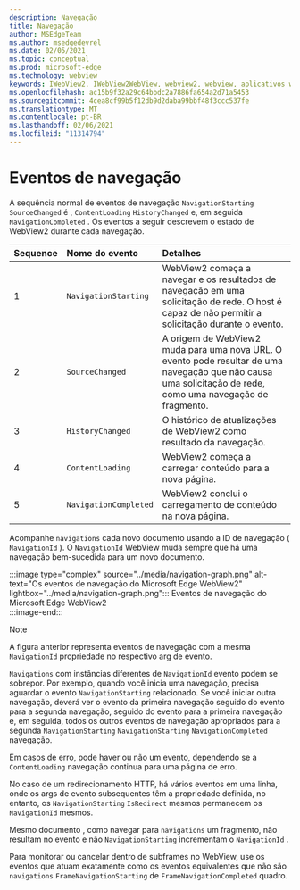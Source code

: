 ```yaml
---
description: Navegação
title: Navegação
author: MSEdgeTeam
ms.author: msedgedevrel
ms.date: 02/05/2021
ms.topic: conceptual
ms.prod: microsoft-edge
ms.technology: webview
keywords: IWebView2, IWebView2WebView, webview2, webview, aplicativos wpf, wpf, edge, ICoreWebView2, ICoreWebView2Host, controle de navegador, html de borda
ms.openlocfilehash: ac15b9f32a29c64bbdc2a7886fa654a2d71a5453
ms.sourcegitcommit: 4cea8cf99b5f12db9d2daba99bbf48f3ccc537fe
ms.translationtype: MT
ms.contentlocale: pt-BR
ms.lasthandoff: 02/06/2021
ms.locfileid: "11314794"
---
```

# Eventos de navegação  

A sequência normal de eventos de navegação `NavigationStarting` `SourceChanged` é , `ContentLoading` `HistoryChanged` e, em seguida `NavigationCompleted` .  Os eventos a seguir descrevem o estado de WebView2 durante cada navegação.  

| Sequence | Nome do evento | Detalhes |  
|:--- |:--- |:--- |  
| 1 | `NavigationStarting`  |  WebView2 começa a navegar e os resultados de navegação em uma solicitação de rede.  O host é capaz de não permitir a solicitação durante o evento.  |  
| 2 | `SourceChanged`  |  A origem de WebView2 muda para uma nova URL.  O evento pode resultar de uma navegação que não causa uma solicitação de rede, como uma navegação de fragmento.  |  
| 3 | `HistoryChanged`  |  O histórico de atualizações de WebView2 como resultado da navegação.  |  
| 4 | `ContentLoading`  |  WebView2 começa a carregar conteúdo para a nova página.  |  
| 5 | `NavigationCompleted`  |  WebView2 conclui o carregamento de conteúdo na nova página.  |  

Acompanhe `navigations` cada novo documento usando a ID de navegação \( `NavigationId` \).  O `NavigationId` WebView muda sempre que há uma navegação bem-sucedida para um novo documento.

:::image type="complex" source="../media/navigation-graph.png" alt-text="Os eventos de navegação do Microsoft Edge WebView2" lightbox="../media/navigation-graph.png":::
   Eventos de navegação do Microsoft Edge WebView2  
:::image-end:::  

> [!NOTE]
> A figura anterior representa eventos de navegação com a mesma `NavigationId` propriedade no respectivo arg de evento.  

 `Navigations` com instâncias diferentes de `NavigationId` evento podem se sobrepor.  Por exemplo, quando você inicia uma navegação, precisa aguardar o evento `NavigationStarting` relacionado.  Se você iniciar outra navegação, deverá ver o evento da primeira navegação seguido do evento para a segunda navegação, seguido do evento para a primeira navegação e, em seguida, todos os outros eventos de navegação apropriados para a segunda `NavigationStarting` `NavigationStarting` `NavigationCompleted` navegação.  
 
 Em casos de erro, pode haver ou não um evento, dependendo se a `ContentLoading` navegação continua para uma página de erro.  
 
 No caso de um redirecionamento HTTP, há vários eventos em uma linha, onde os args de evento subsequentes têm a propriedade definida, no entanto, os `NavigationStarting` `IsRedirect` mesmos permanecem os `NavigationId` mesmos.  
 
 Mesmo documento , como navegar para `navigations` um fragmento, não resultam no evento e não `NavigationStarting` incrementam o `NavigationId` .  

Para monitorar ou cancelar dentro de subframes no WebView, use os eventos que atuam exatamente como os eventos equivalentes que não são `navigations` `FrameNavigationStarting` de `FrameNavigationCompleted` quadro.  

<!-- links -->  
